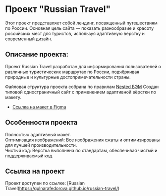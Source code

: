 # Проект "Russian Travel"  

Этот проект представляет собой лендинг, посвященный путешествиям по России. Основная цель сайта — показать разнообразие и красоту российских мест для туристов, используя адаптивную верстку и современный дизайн.

## Описание проекта:
Проект Russian Travel разработан для информирования пользователей о различных туристических маршрутах по России, подчёркивая природные и культурные достопримечательности страны.

Файловая структура проекта собрана по правилам [Nested БЭМ](https://ru.bem.info/methodology/filestructure/#nested "Правила!") 
Создан типовой одностраничный сайт с применением адаптивной вёрстки по макету.
* [Ссылка на макет в Figma](https://www.figma.com/file/5S2WSbEFL6awjVWJ0NWL8Q/Sprint-3_-Russia-_-desktop-mobile?node-id=28503%3A0)   

## Особенности проекта
Полностью адаптивный макет.  
Оптимизация изображений: Все изображения сжаты и оптимизированы для лучшей производительности.  
Чистый код: Верстка выполнена по стандартам, обеспечивая чистый и поддерживаемый код.  

## Ссылка на проект
Проект доступен по ссылке: [Russian Travel(https://gulnarafedorova.github.io/russian-travel/)

